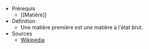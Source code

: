 - Prérequis
	- [[Matière]]
- Définition
	- Une matière première est une matière à l'état brut.
- Sources
	- [Wikipedia]([Wikipédia](https://fr.wikipedia.org/wiki/Mati%C3%A8re_premi%C3%A8re))